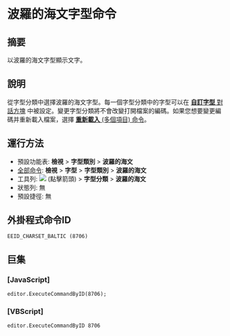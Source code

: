 # 波羅的海文字型命令

## 摘要

以波羅的海文字型顯示文字。

## 說明

從字型分類中選擇波羅的海文字型。每一個字型分類中的字型可以在 [**自訂字型** 對話方塊](../../dlg/properties/font/index) 中被設定。變更字型分類將不會改變打開檔案的編碼。如果您想要變更編碼并重新載入檔案，選擇 [**重新載入** (多個項目) 命令](../file/file_reload_defined)。

## 運行方法

- 預設功能表: **檢視** \> **字型類別** \> **波羅的海文**
- [全部命令](../tools/all_commands): **檢視** \> **字型** >
**字型類別** \> **波羅的海文**
- 工具列: ![](../../images/fontpopup..png)
(點擊箭頭) \> **字型分類** \> **波羅的海文**
- 狀態列: 無
- 預設捷徑: 無

## 外掛程式命令ID

```
EEID_CHARSET_BALTIC (8706)
```

## 巨集

### \[JavaScript\]

```
editor.ExecuteCommandByID(8706);
```

### \[VBScript\]

```
editor.ExecuteCommandByID 8706
```
